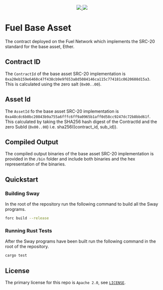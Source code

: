 <p align="center">
    <a href="https://crates.io/crates/forc/0.56.0" alt="forc">
        <img src="https://img.shields.io/badge/forc-v0.56.0-orange" />
    </a>
    <a href="https://crates.io/crates/fuel-core/0.24.2" alt="fuel-core">
        <img src="https://img.shields.io/badge/fuel--core-v0.24.2-blue" />
    </a>
</p>

# Fuel Base Asset

The contract deployed on the Fuel Network which implements the SRC-20 standard for the base asset, Ether.

## Contract ID

The `ContractId` of the base asset SRC-20 implementation is `0xa20eb159e6460c47f438cb9e9f653a8d5084146ca115c774181c0620608d15a3`. This is calculated using the zero salt (`0x00..00`).

## Asset Id

The `AssetId` fo the base asset SRC-20 implementation is `0xa48cdc6b0bc20843b9a755a6fffc6ff9a0965b1aff0d58cc9247dc72b8bbd61f`. This calculated by taking the SHA256 hash digest of the ContractId and the zero SubId (`0x00..00`) i.e. sha256((contract_id, sub_id)).

## Compiled Output

The compiled output binaries of the base asset SRC-20 implementation is provided in the `/bin` folder and include both binaries and the hex representation of the binaries.

## Quickstart

### Building Sway

In the root of the repository run the following command to build all the Sway programs.

```bash
forc build --release
```

### Running Rust Tests

After the Sway programs have been built run the following command in the root of the repository.

```bash
cargo test
```

## License

The primary license for this repo is `Apache 2.0`, see [`LICENSE`](../../LICENSE).
